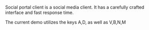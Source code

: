 Social portal client is a social media client. It has a carefully crafted interface and fast response time.

The current demo utilizes the keys A,D, as well as V,B,N,M